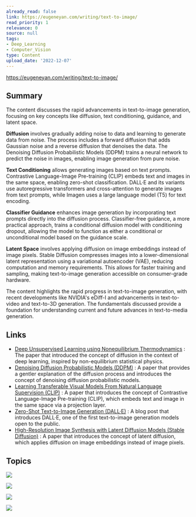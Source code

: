 ```yaml
---
already_read: false
link: https://eugeneyan.com/writing/text-to-image/
read_priority: 1
relevance: 0
source: null
tags:
- Deep_Learning
- Computer_Vision
type: Content
upload_date: '2022-12-07'
---
```


https://eugeneyan.com/writing/text-to-image/
## Summary

The content discusses the rapid advancements in text-to-image generation, focusing on key concepts like diffusion, text conditioning, guidance, and latent space.

**Diffusion** involves gradually adding noise to data and learning to generate data from noise. The process includes a forward diffusion that adds Gaussian noise and a reverse diffusion that denoises the data. The Denoising Diffusion Probabilistic Models (DDPM) trains a neural network to predict the noise in images, enabling image generation from pure noise.

**Text Conditioning** allows generating images based on text prompts. Contrastive Language-Image Pre-training (CLIP) embeds text and images in the same space, enabling zero-shot classification. DALL·E and its variants use autoregressive transformers and cross-attention to generate images from text prompts, while Imagen uses a large language model (T5) for text encoding.

**Classifier Guidance** enhances image generation by incorporating text prompts directly into the diffusion process. Classifier-free guidance, a more practical approach, trains a conditional diffusion model with conditioning dropout, allowing the model to function as either a conditional or unconditional model based on the guidance scale.

**Latent Space** involves applying diffusion on image embeddings instead of image pixels. Stable Diffusion compresses images into a lower-dimensional latent representation using a variational autoencoder (VAE), reducing computation and memory requirements. This allows for faster training and sampling, making text-to-image generation accessible on consumer-grade hardware.

The content highlights the rapid progress in text-to-image generation, with recent developments like NVIDIA's eDiff-I and advancements in text-to-video and text-to-3D generation. The fundamentals discussed provide a foundation for understanding current and future advances in text-to-media generation.
## Links

- [Deep Unsupervised Learning using Nonequilibrium Thermodynamics](https://arxiv.org/abs/1503.03585) : The paper that introduced the concept of diffusion in the context of deep learning, inspired by non-equilibrium statistical physics.
- [Denoising Diffusion Probabilistic Models (DDPM)](https://arxiv.org/abs/2006.11239) : A paper that provides a gentler explanation of the diffusion process and introduces the concept of denoising diffusion probabilistic models.
- [Learning Transferable Visual Models From Natural Language Supervision (CLIP)](https://arxiv.org/abs/2102.12092) : A paper that introduces the concept of Contrastive Language-Image Pre-training (CLIP), which embeds text and image in the same space via a projection layer.
- [Zero-Shot Text-to-Image Generation (DALL·E)](https://openai.com/blog/dall-e/) : A blog post that introduces DALL·E, one of the first text-to-image generation models open to the public.
- [High-Resolution Image Synthesis with Latent Diffusion Models (Stable Diffusion)](https://arxiv.org/abs/2112.10741) : A paper that introduces the concept of latent diffusion, which applies diffusion on image embeddings instead of image pixels.

## Topics

![](topics/Concept/Text%20Conditioning)

![](topics/Concept/Classifier%20Guidance)

![](topics/Concept/Diffusion%20Models)

![](topics/Concept/Latent%20Space)